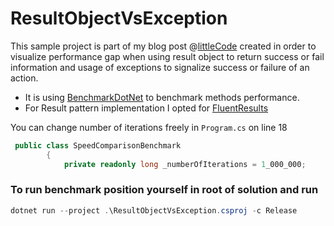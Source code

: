 # ResultObjectVsException

This sample project is part of my blog post @[littleCode](https://www.littlecode.com/our-blog/) created in order to visualize performance gap when using result object to return success or fail information and usage of exceptions to signalize success or failure of an action.

- It is using [BenchmarkDotNet](https://benchmarkdotnet.org/articles/overview.html) to benchmark methods performance.
- For Result pattern implementation I opted for [FluentResults](https://github.com/altmann/FluentResults)

You can change number of iterations freely in `Program.cs` on line 18

```csharp
 public class SpeedComparisonBenchmark
        {
            private readonly long _numberOfIterations = 1_000_000;
```

### To run benchmark position yourself in root of solution and run

```powershell
dotnet run --project .\ResultObjectVsException.csproj -c Release
```
